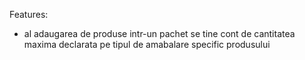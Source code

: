 Features:

- al adaugarea de produse intr-un pachet se tine cont de cantitatea maxima declarata pe tipul de amabalare specific
  produsului
